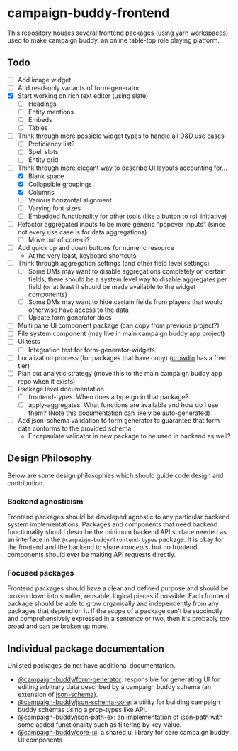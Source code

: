# campaign-buddy-frontend

This repository houses several frontend packages (using yarn workspaces) used to make campaign buddy, an online table-top role playing platform.

## Todo

- [ ] Add image widget
- [ ] Add read-only variants of form-generator
- [X] Start working on rich text editor (using slate)
	- [ ] Headings
	- [ ] Entity mentions
	- [ ] Embeds
	- [ ] Tables
- [ ] Think through more possible widget types to handle all D&D use cases
	- [ ] Proficiency list?
	- [ ] Spell slots
	- [ ] Entity grid
- [ ] Think through more elegant way to describe UI layouts accounting for...
	- [X] Blank space
	- [X] Collapsible groupings
	- [X] Columns
	- [ ] Various horizontal alignment
	- [ ] Varying font sizes
	- [ ] Embedded functionality for other tools (like a button to roll initiative)
- [ ] Refactor aggregated inputs to be more generic "popover inputs" (since not every use case is for data aggregations)
	- [ ] Move out of core-ui?
- [ ] Add quick up and down buttons for numeric resource
	- At the very least, keyboard shortcuts
- [ ] Think through aggregation settings (and other field level settings)
	- [ ] Some DMs may want to disable aggregations completely on certain fields, there should be a system level way to disable aggregates per field (or at least it should be made available to the widget components)
	- [ ] Some DMs may want to hide certain fields from players that would otherwise have access to the data
	- [ ] Update form generator docs
- [ ] Multi pane UI component package (can copy from previous project?)
- [ ] File system component (may live in main campaign buddy app project)
- [ ] UI tests
	- [ ] Integration test for form-generator-widgets
- [ ] Localization process (for packages that have copy) ([crowdin](https://crowdin.com/pricing#annual) has a free tier)
- [ ] Plan out analytic strategy (move this to the main campaign buddy app repo when it exists)
- [ ] Package level documentation
	- [ ] frontend-types. When does a type go in that package?
	- [ ] apply-aggregates. What functions are available and how do I use them? (Note this documentation can likely be auto-generated)
- [ ] Add json-schema validation to form generator to guarantee that form data conforms to the provided schema
	- Encapsulate validator in new package to be used in backend as well?

## Design Philosophy

Below are some design philosophies which should guide code design and contribution.

### Backend agnosticism

Frontend packages should be developed agnostic to any particular backend system implementations. Packages and components that need backend functionality should describe the minimum backend API surface needed as an interface in the `@campaign-buddy/frontend-types` package. It is okay for the frontend and the backend to share *concepts*, but no frontend components should ever be making API requests directly.

### Focused packages

Frontend packages should have a clear and defined purpose and should be broken down into smaller, reusable, logical pieces if possible. Each frontend package should be able to grow organically and independently from any packages that depend on it. If the scope of a package can't be succinctly and comprehensively expressed in a sentence or two, then it's probably too broad and can be broken up more.

## Individual package documentation

Unlisted packages do not have additional documentation.

- [@campaign-buddy/form-generator](./packages/form-generator/): responsible for generating UI for editing arbitrary data described by a campaign buddy schema (an extension of [json-schema](https://json-schema.org/)).
- [@campaign-buddy/json-schema-core](./packages/json-schema-core/): a utility for building campaign buddy schemas using a prop-types like API.
- [@campaign-buddy/json-path-ex](./packages/json-path-ex/): an implementation of [json-path](https://goessner.net/articles/JsonPath/) with some added functionality such as filtering by key-value.
- [@campaign-buddy/core-ui](./packages/core-ui/): a shared ui library for core campaign buddy UI components
